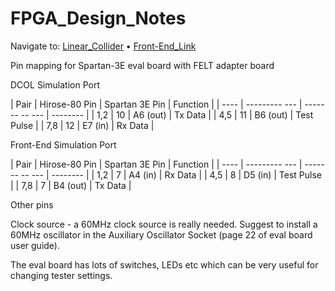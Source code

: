 # FPGA_Design_Notes
Navigate to: [Linear_Collider](Linear_Collider.md) &bull; [Front-End_Link](Front-End_Link.md)

Pin mapping for Spartan-3E eval board with FELT adapter board

DCOL Simulation Port


| Pair | Hirose-80 Pin | Spartan 3E Pin | Function |
| ---- | --------- --- | ------- -- --- | -------- |
| 1,2  | 10            | A6 (out)       | Tx Data  |
| 4,5  | 11            | B6 (out)       | Test Pulse  |
| 7,8  | 12            | E7 (in)        | Rx Data  |

Front-End Simulation Port


| Pair | Hirose-80 Pin | Spartan 3E Pin | Function |
| ---- | --------- --- | ------- -- --- | -------- |
| 1,2  | 7             | A4 (in)        | Rx Data  |
| 4,5  | 8             | D5 (in)        | Test Pulse  |
| 7,8  | 7             | B4 (out)       | Tx Data  |

Other pins

Clock source - a 60MHz clock source is really needed.  Suggest to install
a 60MHz oscillator in the Auxiliary Oscillator Socket
(page 22 of eval board user guide).

The eval board has lots of switches, LEDs etc which can be very
useful for changing tester settings.

